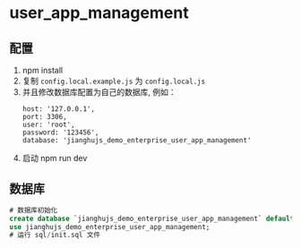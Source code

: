 # user_app_management

## 配置

1. npm install
2. 复制 `config.local.example.js` 为 `config.local.js`
3. 并且修改数据库配置为自己的数据库, 例如：
   ```
   host: '127.0.0.1',
   port: 3306,
   user: 'root',
   password: '123456',
   database: 'jianghujs_demo_enterprise_user_app_management'
   ```
4. 启动 npm run dev

## 数据库

```sql
# 数据库初始化
create database `jianghujs_demo_enterprise_user_app_management` default character set utf8mb4 collate utf8mb4_bin;
use jianghujs_demo_enterprise_user_app_management;
# 运行 sql/init.sql 文件
```
